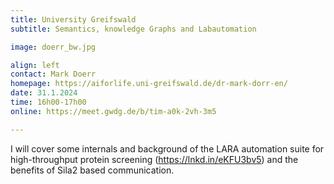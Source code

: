 ```yaml
---
title: University Greifswald
subtitle: Semantics, knowledge Graphs and Labautomation

image: doerr_bw.jpg

align: left
contact: Mark Doerr
homepage: https://aiforlife.uni-greifswald.de/dr-mark-dorr-en/
date: 31.1.2024
time: 16h00-17h00
online: https://meet.gwdg.de/b/tim-a0k-2vh-3m5

---
```

I will cover some internals and background of the LARA automation suite 
for high-throughput protein screening (https://lnkd.in/eKFU3bv5) and the benefits of Sila2 based communication. 